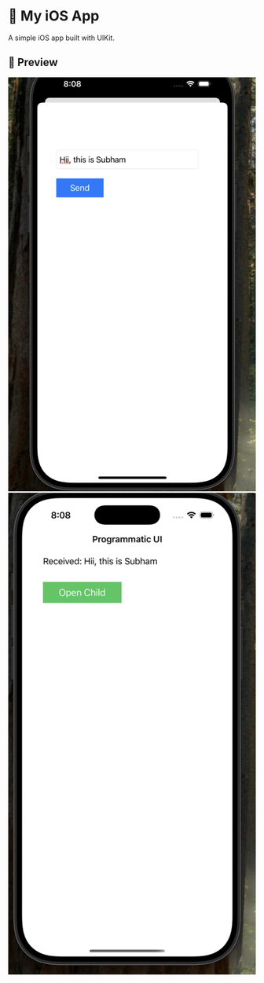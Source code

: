 # 🚀 My iOS App

A simple iOS app built with UIKit.

## 📱 Preview

![App Screenshot 1](Screenshots/Image1.png)
![App Screenshot 2](Screenshots/Image2.png)

